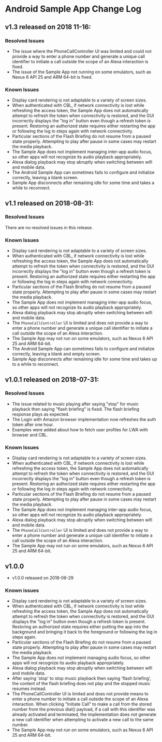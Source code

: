 # Android Sample App Change Log

## v1.3 released on 2018 11-16:

### Resolved Issues

* The issue where the PhoneCallController UI  was limited and could not provide a way to enter a phone number and generate  a unique call identifier to initiate a call outside the scope of an Alexa  interaction is fixed.
* The issue of the Sample App not running on some emulators, such as  Nexus 6 API 25 and ARM 64-bit is fixed.

### Known Issues

* Display card rendering is not adaptable to a variety of screen sizes.
* When authenticated with CBL, if network connectivity is lost while refreshing the access token, the Sample App does not automatically attempt to refresh the token when connectivity is restored, and the GUI incorrectly displays the "log in" button even though a refresh token is present. Restoring an authorized state requires either restarting the app or following the log in steps again with network connectivity.
* Particular sections of the Flash Briefing do not resume from a paused state properly. Attempting to play after pause in some cases may restart the media playback.
* The Sample App does not implement managing inter-app audio focus, so other apps will not recognize its audio playback appropriately.
* Alexa dialog playback may stop abruptly when switching between wifi and mobile data.
* The Android Sample App can sometimes fails to configure and initialize correctly, leaving a blank screen.
* Sample App disconnects after remaining idle for some time and takes a while to reconnect.

## v1.1 released on 2018-08-31:

### Resolved Issues

There are no resolved issues in this release.

### Known Issues

* Display card rendering is not adaptable to a variety of screen sizes.
* When authenticated with CBL, if network connectivity is lost while refreshing the access token, the Sample App does not automatically attempt to refresh the token when connectivity is restored, and the GUI incorrectly displays the "log in" button even though a refresh token is present. Restoring an authorized state requires either restarting the app or following the log in steps again with network connectivity.
* Particular sections of the Flash Briefing do not resume from a paused state properly. Attempting to play after pause in some cases may restart the media playback.
* The Sample App does not implement managing inter-app audio focus, so other apps will not recognize its audio playback appropriately.
* Alexa dialog playback may stop abruptly when switching between wifi and mobile data.
* The `PhoneCallController` UI is limited and does not provide a way to enter a phone number and generate a unique call identifier to initiate a call outside the scope of an Alexa interaction.
* The Sample App may not run on some emulators, such as Nexus 6 API 25 and ARM 64-bit.
* The Android Sample App can sometimes fails to configure and initialize correctly, leaving a blank and empty screen.
* Sample App disconnects after remaining idle for some time and takes up to a while to reconnect.

## v1.0.1 released on 2018-07-31:

### Resolved Issues

* The issue related to music playing after saying "stop" for music playback then saying "flash briefing" is fixed. The flash briefing response plays as expected.
* The Login with Amazon browser implementation now refreshes the auth token after one hour.
* Examples were added about how to fetch user profiles for LWA with browser and CBL.

### Known Issues

* Display card rendering is not adaptable to a variety of screen sizes.
* When authenticated with CBL, if network connectivity is lost while refreshing the access token, the Sample App does not automatically attempt to refresh the token when connectivity is restored, and the GUI incorrectly displays the "log in" button even though a refresh token is present. Restoring an authorized state requires either restarting the app or following the log in steps again with network connectivity.
* Particular sections of the Flash Briefing do not resume from a paused state properly. Attempting to play after pause in some cases may restart the media playback.
* The Sample App does not implement managing inter-app audio focus, so other apps will not recognize its audio playback appropriately.
* Alexa dialog playback may stop abruptly when switching between wifi and mobile data.
* The `PhoneCallController` UI is limited and does not provide a way to enter a phone number and generate a unique call identifier to initiate a call outside the scope of an Alexa interaction.
* The Sample App may not run on some emulators, such as Nexus 6 API 25 and ARM 64-bit.

## v1.0.0

* v1.0.0 released on 2018-06-29

### Known issues
* Display card rendering is not adaptable to a variety of screen sizes.
* When authenticated with CBL, if network connectivity is lost while refreshing the access token, the Sample App does not automatically attempt to refresh the token when connectivity is restored, and the GUI displays the "log in" button even though a refresh token is present. Restoring an authorized state requires either putting the app into the background and bringing it back to the foreground or following the log in steps again.
* Particular sections of the Flash Briefing do not resume from a paused state properly. Attempting to play after pause in some cases may restart the media playback.
* The Sample App does not implement managing audio focus, so other apps will not recognize its audio playback appropriately.
* Alexa dialog playback may stop abruptly when switching between wifi and mobile data.
* After saying 'stop' to stop music playback then saying 'flash briefing', the content of the flash briefing does not play and the stopped music resumes instead.
* The PhoneCallController UI is limited and does not provide means to enter a phone number to initiate a call outside the scope of an Alexa interaction. When clicking "Initiate Call" to make a call from the stored number from the previous dial() payload, if a call with this identifier was already activated and terminated, the implementation does not generate a new call identifier when attempting to activate a new call to the same number.
* The Sample App may not run on some emulators, such as Nexus 6 API 25 and ARM 64-bit.
